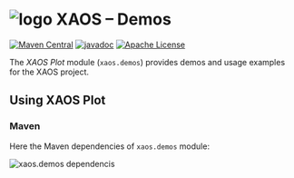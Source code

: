 # ![logo](https://github.com/ESSICS/XAOS/blob/master/doc/logo-small.png) XAOS – Demos

<!-- [![Sonatype Nexus (Snapshots)](https://img.shields.io/nexus/s/https/oss.sonatype.org/se.europeanspallationsource/xaos.demos.svg)](https://oss.sonatype.org/content/repositories/snapshots/se/europeanspallationsource/xaos.demos/) -->
[![Maven Central](https://img.shields.io/maven-central/v/se.europeanspallationsource/xaos.demos.svg)](https://repo1.maven.org/maven2/se/europeanspallationsource/xaos.demos)
[![javadoc](https://www.javadoc.io/badge/se.europeanspallationsource/xaos.demos.svg)](https://www.javadoc.io/doc/se.europeanspallationsource/xaos.demos)
[![Apache License](https://img.shields.io/badge/license-Apache%20License%202.0-yellow.svg)](http://www.apache.org/licenses/LICENSE-2.0)

The _XAOS Plot_ module (`xaos.demos`) provides demos and usage examples for the
XAOS project.


## Using XAOS Plot


### Maven

Here the Maven dependencies of `xaos.demos` module:

![xaos.demos dependencis](https://github.com/ESSICS/XAOS/blob/master/xaos.demos.module/doc/maven-dependencies.png)


